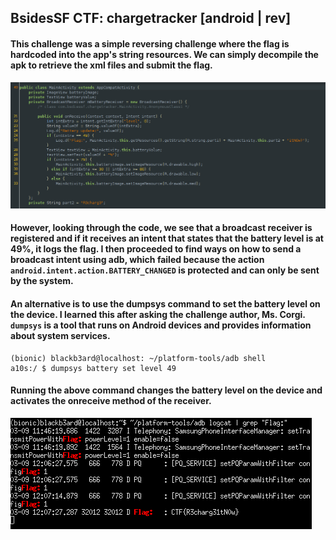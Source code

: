 ## BsidesSF CTF: chargetracker [android | rev]

#### This challenge was a simple reversing challenge where the flag is hardcoded into the app's string resources. We can simply decompile the apk to retrieve the xml files and submit the flag.

![](charge_source.png)
#### However, looking through the code, we see that a broadcast receiver is registered and if it receives an intent that states that the battery level is at 49%, it logs the flag. I then proceeded to find ways on how to send a broadcast intent using adb, which failed because the action `android.intent.action.BATTERY_CHANGED` is protected and can only be sent by the system.

#### An alternative is to use the dumpsys command to set the battery level on the device. I learned this after asking the challenge author, Ms. Corgi. `dumpsys` is a tool that runs on Android devices and provides information about system services.

```
(bionic) blackb3ard@localhost: ~/platform-tools/adb shell
a10s:/ $ dumpsys battery set level 49
```

#### Running the above command changes the battery level on the device and activates the onreceive method of the receiver. 

![](charge_logcat.png)
